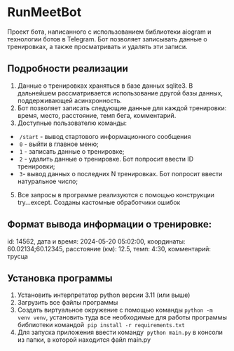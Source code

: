 # RunMeetBot
Проект бота, написанного с использованием библиотеки aiogram и технологии ботов в Telegram. Бот позволяет записывать данные о тренировках, а также просматривать и удалять эти записи.
## Подробности реализации
1) Данные о тренировках храняться в базе данных sqlite3. В дальнейшем рассматривается использование другой базы данных, поддерживающей асинхронность.
2) Бот позволяет записать следующие данные для каждой тренировки: время, место, расстояние, темп бега, комментарий.
3) Доступные пользователю команды:
*  `/start` - вывод стартового информационного сообщения
*  `0` - выйти в главное меню; 
*  `1` - записать данные о тренировке;
*  `2` - удалить данные о тренировке. Бот попросит ввести ID тренировки;
*  `3`- вывод данных о последних N тренировках. Бот попросит ввести натуральное число;
5) Все запросы в программе реализуются с помощью конструкции try...except. Созданы кастомные обработчики ошибок

## Формат вывода информации о тренировке:

id: 14562, дата и время: 2024-05-20 05:02:00, координаты: 60.02134;60.12345, расстояние (км): 12.5, темп: 4:30, комментарий: трусца

## Установка программы
1) Установить интерпретатор python версии 3.11 (или выше)
2) Загрузить все файлы программы
3) Создать виртуальное окружение с помощью команды `python -m venv venv`, установить туда все необходимые для работы программы библиотеки командой  `pip install -r requirements.txt`
4) Для запуска приложения ввести команду  `python main.py` в консоли из папки, в которой находится файл main.py